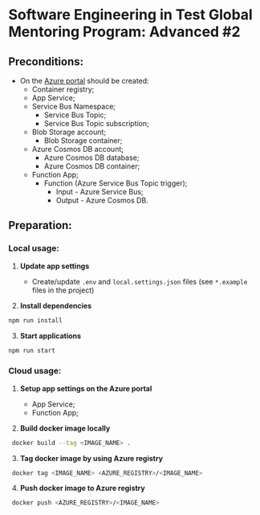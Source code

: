 # Software Engineering in Test Global Mentoring Program: Advanced #2

## Preconditions:

- On the [Azure portal](https://portal.azure.com/) should be created:
    - Container registry;
    - App Service;
    - Service Bus Namespace;
      - Service Bus Topic;
      - Service Bus Topic subscription;
    - Blob Storage account;
        - Blob Storage container;
    - Azure Cosmos DB account;
        - Azure Cosmos DB database;
        - Azure Cosmos DB container;
    - Function App;
      - Function (Azure Service Bus Topic trigger);
        - Input - Azure Service Bus;
        - Output - Azure Cosmos DB.

## Preparation:

### Local usage:

1. **Update app settings**
    - Create/update `.env` and `local.settings.json` files (see `*.example` files in the project)

2. **Install dependencies**
```bash
npm run install
```

3. **Start applications**
```bash
npm run start
```

### Cloud usage:
1. **Setup app settings on the Azure portal**
    - App Service;
    - Function App;


2. **Build docker image locally**
```bash
 docker build --tag <IMAGE_NAME> .
```

3. **Tag docker image by using Azure registry**
```bash
 docker tag <IMAGE_NAME> <AZURE_REGISTRY>/<IMAGE_NAME>
```

4. **Push docker image to Azure registry**
```bash
 docker push <AZURE_REGISTRY>/<IMAGE_NAME>
```